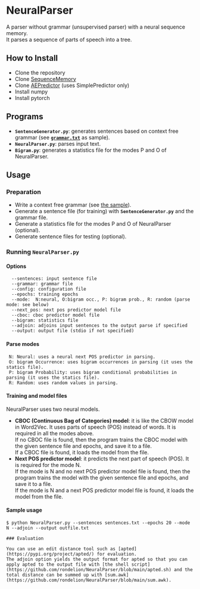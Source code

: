 # NeuralParser
A parser without grammar (unsupervised parser) with a neural sequence memory.  
It parses a sequence of parts of speech into a tree.

## How to Install
* Clone the repository
* Clone [SequenceMemory](https://github.com/rondelion/SequenceMemory)
* Clone [AEPredictor](https://github.com/rondelion/AEPredictor) (uses SimplePredictor only)
* Install numpy
* Install pytorch

## Programs
* __`SentenceGenerator.py`__: generates sentences based on context free grammar (see [__`grammar.txt`__](https://github.com/rondelion/NeuralParser/blob/main/grammar.txt) as sample).
* __`NeuralParser.py`__: parses input text.
* __`Bigram.py`__: generates a statistics file for the modes P and O of NeuralParser.

## Usage
### Preparation
* Write a context free grammar (see [the sample](https://github.com/rondelion/NeuralParser/blob/main/grammar.txt)).
* Generate a sentence file (for training) with __`SentenceGenerator.py`__ and the grammar file.
* Generate a statistics file for the modes P and O of NeuralParser (optional).
* Generate sentence files for testing (optional).

### Running __`NeuralParser.py`__
#### Options
      --sentences: input sentence file
      --grammar: grammar file
      --config: configuration file
      --epochs: training epochs
      --mode:  N:neural, O:bigram occ., P: bigram prob., R: random (parse mode: see below)
      --next_pos: next pos predictor model file
      --cboc: cboc predictor model file
      --bigram: statistics file
      --adjoin: adjoins input sentences to the output parse if specified
      --output: output file (stdio if not specified)

#### Parse modes

     N: Neural: uses a neural next POS predictor in parsing.  
     O: bigram Occurrence: uses bigram occurrences in parsing (it uses the statics file).  
     P: bigram Probability: uses bigram conditional probabilities in parsing (it uses the statics file).  
     R: Random: uses random values in parsing.
      
#### Training and model files

NeuralParser uses two neural models.  

- __CBOC (Continuous Bag of Categories) model__: it is like the CBOW model in Word2Vec.  It uses parts of speech (POS) instead of words.  It is required in all the modes above.  
If no CBOC file is found, then the program trains the CBOC model with the given sentence file and epochs, and save it to a file.  
If a CBOC file is found, it loads the model from the file.
- __Next POS predictor model__: it predicts the next part of speech (POS).  It is required for the mode N.  
If the mode is N and no next POS predictor model file is found, then the program trains the model with the given sentence file and epochs, and save it to a file.  
If the mode is N and a next POS predictor model file is found, it loads the model from the file.




#### Sample usage
```
$ python NeuralParser.py --sentences sentences.txt --epochs 20 --mode N --adjoin --output outfile.txt

### Evaluation

You can use an edit distance tool such as [apted](https://pypi.org/project/apted/) for evaluation.  
The adjoin option yields the output format for apted so that you can apply apted to the output file with [the shell script](https://github.com/rondelion/NeuralParser/blob/main/apted.sh) and the total distance can be summed up with [sum.awk](https://github.com/rondelion/NeuralParser/blob/main/sum.awk).

